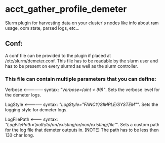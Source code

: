 
# acct_gather_profile_demeter
Slurm plugin for harvesting data on your cluster's nodes like info about ram usage, oom state, parsed logs, etc...

## Conf:
A conf file can be provided to the plugin if placed at /etc/slurm/demeter.conf. 
This file has to be readable by the slurm user and has to be present on every slurmd as well as the slurm controller.

### This file can contain multiple parameters that you can define:

Verbose <------- syntax: *"Verbose=(uint < 99)"*. Sets the verbose level for the demeter logs.

LogStyle <------ syntax: *"LogStyle="FANCY/SIMPLE/SYSTEM""*. Sets the logging style for demeter logs.

LogFilePath <--- syntax: *"LogFilePath='path/to/an/existing/or/non/existing/file'"*. Sets a custom path for the log file that demeter outputs in. [NOTE] The path has to be less then 130 char long.
